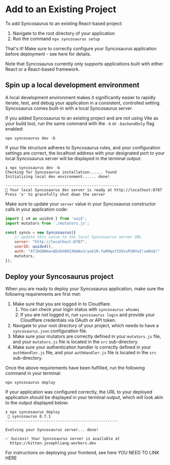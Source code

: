 # Add to an Existing Project

To add Syncosaurus to an existing React-based project:

1. Navigate to the root directory of your application
2. Run the command `npx syncosaurus setup`

That's it! Make sure to correctly configure your Syncosaurus application before deployment - see here for details.

Note that Syncosaurus currently only supports applications built with either React or a React-based framework.

## Spin up a local development environment

A local development environment makes it significantly easier to rapidly iterate, test, and debug your application in a consistent, controlled setting. Syncosaurus comes built-in with a local Syncosaurus server.

If you added Syncosaurus to an existing project and are not using Vite as your build tool, run the same command with the `-b` or `-backendOnly` flag enabled:

```shell
npx syncosaurus dev -b
```

If your file structure adheres to Syncosaurus rules, and your configuration settings are correct, the localhost address with your designated port to your local Syncosaurus server will be displayed in the terminal output:

```shell
❯ npx syncosaurus dev -b
Checking for Syncosaurus installation...... found
Initializing local dev environment...... done!

--------------------------------------------------
🦖 Your local Syncosaurus dev server is ready at http://localhost:8787
Press 'x' to gracefully shut down the server
```

Make sure to update your `server` value in your Syncosaurus constructor calls in your application code:

```javascript
import { v4 as uuidv4 } from 'uuid';
import mutators from './mutators.js';

const synco = new Syncosaurus({
	// update this value to the local Syncosaurus server URL
	server: "http://localhost:8787",
	userID: uuidv4(),
	auth: "4fJbGOWma=QEebX6H1X6AAe3/yok1R-fwKMqot5XOvxPU0YwI!sm8nQ!"
	mutators,
});
```

## Deploy your Syncosaurus project

When you are ready to deploy your Syncosaurus application, make sure the following requirements are first met:

1. Make sure that you are logged in to Cloudflare.
	1. You can check your login status with `syncosaurus whoami`
	2. If you are not logged in, run `syncosaurus login` and provide your Cloudflare credentials via OAuth or API token.
2. Navigate to your root directory of your project, which needs to have a `syncosaurus.json` configuration file.
3. Make sure your mutators are correctly defined in your `mutators.js` file, and your `mutators.js` file is located in the `src` sub-directory.
4. Make sure your authentication handler is correctly defined in your `authHandler.js` file, and your `authHandler.js` file is located in the `src` sub-directory.

Once the above requirements have been fulfilled, run the following command in your terminal:

```shell
npx syncosaurus deploy
```

If your application was configured correctly, the URL to your deployed application should be displayed in your terminal output, which will look akin to the output displayed below:

```shell
❯ npx syncosaurus deploy
 🦖 syncosaurus 0.7.1
--------------------------------------------------

Evolving your Syncosaurus server... done!

✅ Success! Your Syncosaurus server is available at
  https://kitten.josephliang.workers.dev
```

For instructions on deploying your frontend, see here YOU NEED TO LINK HERE